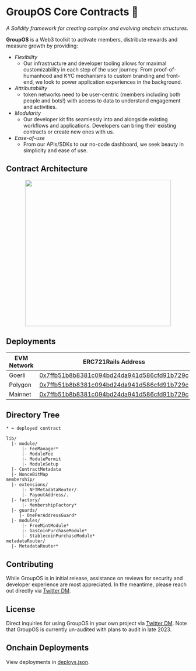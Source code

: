# GroupOS Core Contracts 🧙

_A Solidity framework for creating complex and evolving onchain structures._

**GroupOS** is a Web3 toolkit to activate members, distribute rewards and measure growth by providing:

  - *Flexibility* 
    - Our infrastructure and developer tooling allows for maximal customizability in each step of the user journey. From proof-of-humanhood and KYC mechanisms to custom branding and front-end, we look to power application experiences in the background.
  - *Attributability* 
    - token networks need to be user-centric (members including both people and bots!) with access to data to understand engagement and activities.
  - *Modularity* 
    - Our developer kit fits seamlessly into and alongside existing workflows and applications. Developers can bring their existing contracts or create new ones with us.
  - *Ease-of-use*
    - From our APIs/SDKs to our no-code dashboard, we seek beauty in simplicity and ease of use.


## Contract Architecture

<div style="text-align:center"><img src="https://github.com/0xStation/tokens-v1/assets/80549215/a68b8a19-4568-45a7-9d32-d5738409081e" width="400" ></div>

## Deployments

| EVM Network | ERC721Rails Address | MembershipFactory Address |
| --- | --- | --- |
| Goerli | [0x7ffb51b8b8381c094bd24da941d586cfd91b729c](https://goerli.etherscan.io/address/0x7ffb51b8b8381c094bd24da941d586cfd91b729c) | [0xc59EAFF8FFed977f02361dd99329A2217AaFC0E6](https://goerli.etherscan.io/address/0xc59EAFF8FFed977f02361dd99329A2217AaFC0E6) |
| Polygon | [0x7ffb51b8b8381c094bd24da941d586cfd91b729c](https://polygonscan.com/address/0x7ffb51b8b8381c094bd24da941d586cfd91b729c) | [0xc59EAFF8FFed977f02361dd99329A2217AaFC0E6](https://polygonscan.com/address/0xc59EAFF8FFed977f02361dd99329A2217AaFC0E6) |
| Mainnet | [0x7ffb51b8b8381c094bd24da941d586cfd91b729c](https://etherscan.io/address/0x7ffb51b8b8381c094bd24da941d586cfd91b729c) | [0xc59EAFF8FFed977f02361dd99329A2217AaFC0E6](https://etherscan.io/address/0xc59EAFF8FFed977f02361dd99329A2217AaFC0E6) |

## Directory Tree

```
* = deployed contract

lib/
  |- module/
      |- FeeManager*
      |- ModuleFee
      |- ModulePermit
      |- ModuleSetup
  |- ContractMetadata
  |- NonceBitMap
membership/
  |- extensions/
      |- NFTMetadataRouter/.
      |- PayoutAddress/.
  |- factory/
      |- MembershipFactory*
  |- guards/
     |- OnePerAddressGuard*
  |- modules/
      |- FreeMintModule*
      |- GasCoinPurchaseModule*
      |- StablecoinPurchaseModule*
metadataRouter/
  |- MetadataRouter*
```

## Contributing

While GroupOS is in initial release, assistance on reviews for security and developer experience are most appreciated. In the meantime, please reach out directly via [Twitter DM](https://twitter.com/ilikesymmetry).

## License

Direct inquiries for using GroupOS in your own project via [Twitter DM](https://twitter.com/ilikesymmetry). Note that GroupOS is currently un-audited with plans to audit in late 2023.

## Onchain Deployments

View deployments in [deploys.json](./deploys.json).
